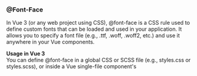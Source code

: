 ### @Font-Face

In Vue 3 (or any web project using CSS), @font-face is a CSS rule used to define custom fonts that can be loaded and used in your application. It allows you to specify a font file (e.g., .ttf, .woff, .woff2, etc.) 
and use it anywhere in your Vue components.

**Usage in Vue 3**</br>
You can define @font-face in a global CSS or SCSS file (e.g., styles.css or styles.scss), or inside a Vue single-file component's <style> section.

&nbsp;</br>
**Example: Using @font-face in a global CSS file**

Create or update your global style.css file:

``` js
@font-face {
  font-family: 'CustomFont';
  src: url('@/assets/fonts/CustomFont.woff2') format('woff2'),
       url('@/assets/fonts/CustomFont.woff') format('woff');
  font-weight: normal;
  font-style: normal;
}

body {
  font-family: 'CustomFont', sans-serif;
}
```

&nbsp;</br>
**Example: Using @font-face inside a Vue component**

If you want to define the font only in a specific component:

``` js
<template>
  <div class="custom-text">Custom font, in Vue 3!</div>
</template>

<style scoped>
@font-face {
  font-family: 'CustomizedFont';
  src: url('@/assets/fonts/CustomizedFont.woff2') format('woff2');
}

.custom-text {
  font-family: 'CustomizedFont', sans-serif;
}
</style>

```


**Where to place font files?**</br>
In a Vue 3 project, font files are typically placed inside the src/assets/fonts/ directory. When using Vite, `@` resolves to the `src/` directory.
